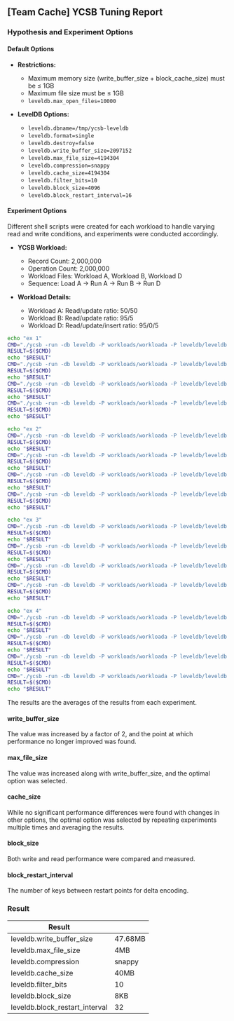 ## [Team Cache] YCSB Tuning Report

### Hypothesis and Experiment Options

#### Default Options

- **Restrictions:**
  - Maximum memory size (write_buffer_size + block_cache_size) must be ≤ 1GB
  - Maximum file size must be ≤ 1GB
  - `leveldb.max_open_files=10000`

- **LevelDB Options:**
  - `leveldb.dbname=/tmp/ycsb-leveldb`
  - `leveldb.format=single`
  - `leveldb.destroy=false`
  - `leveldb.write_buffer_size=2097152`
  - `leveldb.max_file_size=4194304`
  - `leveldb.compression=snappy`
  - `leveldb.cache_size=4194304`
  - `leveldb.filter_bits=10`
  - `leveldb.block_size=4096`
  - `leveldb.block_restart_interval=16`

#### Experiment Options
Different shell scripts were created for each workload to handle varying read and write conditions, and experiments were conducted accordingly.

- **YCSB Workload:**
  - Record Count: 2,000,000
  - Operation Count: 2,000,000
  - Workload Files: Workload A, Workload B, Workload D
  - Sequence: Load A -> Run A -> Run B -> Run D

- **Workload Details:**
  - Workload A: Read/update ratio: 50/50
  - Workload B: Read/update ratio: 95/5
  - Workload D: Read/update/insert ratio: 95/0/5

```bash
echo "ex 1"
CMD="./ycsb -run -db leveldb -P workloads/workloada -P leveldb/leveldb.properties -s"
RESULT=$($CMD)
echo "$RESULT"
CMD="./ycsb -run -db leveldb -P workloads/workloada -P leveldb/leveldb.properties1 -s"
RESULT=$($CMD)
echo "$RESULT"
CMD="./ycsb -run -db leveldb -P workloads/workloada -P leveldb/leveldb.properties2 -s"
RESULT=$($CMD)
echo "$RESULT"
CMD="./ycsb -run -db leveldb -P workloads/workloada -P leveldb/leveldb.properties3 -s"
RESULT=$($CMD)
echo "$RESULT"
```

```bash
echo "ex 2"
CMD="./ycsb -run -db leveldb -P workloads/workloada -P leveldb/leveldb.properties -s"
RESULT=$($CMD)
echo "$RESULT"
CMD="./ycsb -run -db leveldb -P workloads/workloada -P leveldb/leveldb.properties1 -s"
RESULT=$($CMD)
echo "$RESULT"
CMD="./ycsb -run -db leveldb -P workloads/workloada -P leveldb/leveldb.properties2 -s"
RESULT=$($CMD)
echo "$RESULT"
CMD="./ycsb -run -db leveldb -P workloads/workloada -P leveldb/leveldb.properties3 -s"
RESULT=$($CMD)
echo "$RESULT"
```

```bash
echo "ex 3"
CMD="./ycsb -run -db leveldb -P workloads/workloada -P leveldb/leveldb.properties -s"
RESULT=$($CMD)
echo "$RESULT"
CMD="./ycsb -run -db leveldb -P workloads/workloada -P leveldb/leveldb.properties1 -s"
RESULT=$($CMD)
echo "$RESULT"
CMD="./ycsb -run -db leveldb -P workloads/workloada -P leveldb/leveldb.properties2 -s"
RESULT=$($CMD)
echo "$RESULT"
CMD="./ycsb -run -db leveldb -P workloads/workloada -P leveldb/leveldb.properties3 -s"
RESULT=$($CMD)
echo "$RESULT"
```
```bash
echo "ex 4"
CMD="./ycsb -run -db leveldb -P workloads/workloada -P leveldb/leveldb.properties -s"
RESULT=$($CMD)
echo "$RESULT"
CMD="./ycsb -run -db leveldb -P workloads/workloada -P leveldb/leveldb.properties1 -s"
RESULT=$($CMD)
echo "$RESULT"
CMD="./ycsb -run -db leveldb -P workloads/workloada -P leveldb/leveldb.properties2 -s"
RESULT=$($CMD)
echo "$RESULT"
CMD="./ycsb -run -db leveldb -P workloads/workloada -P leveldb/leveldb.properties3 -s"
RESULT=$($CMD)
echo "$RESULT"
```

The results are the averages of the results from each experiment.

#### write_buffer_size
The value was increased by a factor of 2, and the point at which performance no longer improved was found.

#### max_file_size
The value was increased along with write_buffer_size, and the optimal option was selected.

#### cache_size
While no significant performance differences were found with changes in other options, the optimal option was selected by repeating experiments multiple times and averaging the results.

#### block_size
Both write and read performance were compared and measured.

#### block_restart_interval
The number of keys between restart points for delta encoding.

### Result

|Result||
|---|---|
|leveldb.write_buffer_size|47.68MB|
|leveldb.max_file_size|4MB|
|leveldb.compression|snappy|
|leveldb.cache_size|40MB|
|leveldb.filter_bits|10|
|leveldb.block_size|8KB|
|leveldb.block_restart_interval|32|













